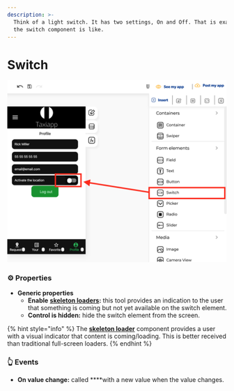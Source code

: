 ```yaml
---
description: >-
  Think of a light switch. It has two settings, On and Off. That is exactly what
  the switch component is like.
---
```


# Switch

![](../../../.gitbook/assets/captura-de-pantalla-2020-02-07-a-la-s-10.46.23.png)

### ​​​⚙ Properties <a id="styles"></a>

* **Generic properties**
  * **Enable** [**skeleton loaders**](../../estilos/skeleton-loader.md)**:** this tool provides an indication to the user that something is coming but not yet available on the switch element.
  * **Control is hidden:** hide the switch element from the screen.

{% hint style="info" %}
The [**skeleton loader**](../../estilos/skeleton-loader.md) component provides a user with a visual indicator that content is coming/loading. This is better received than traditional full-screen loaders.
{% endhint %}

### ​​👆 Events <a id="events"></a>

* **On value change:** called ****with a new value when the value changes. 


